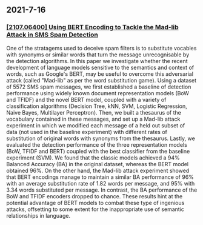 
## 2021-7-16

### [[2107.06400] Using BERT Encoding to Tackle the Mad-lib Attack in SMS Spam Detection](http://arxiv.org/abs/2107.06400)


  One of the stratagems used to deceive spam filters is to substitute vocables
with synonyms or similar words that turn the message unrecognisable by the
detection algorithms. In this paper we investigate whether the recent
development of language models sensitive to the semantics and context of words,
such as Google's BERT, may be useful to overcome this adversarial attack
(called "Mad-lib" as per the word substitution game). Using a dataset of 5572
SMS spam messages, we first established a baseline of detection performance
using widely known document representation models (BoW and TFIDF) and the novel
BERT model, coupled with a variety of classification algorithms (Decision Tree,
kNN, SVM, Logistic Regression, Naive Bayes, Multilayer Perceptron). Then, we
built a thesaurus of the vocabulary contained in these messages, and set up a
Mad-lib attack experiment in which we modified each message of a held out
subset of data (not used in the baseline experiment) with different rates of
substitution of original words with synonyms from the thesaurus. Lastly, we
evaluated the detection performance of the three representation models (BoW,
TFIDF and BERT) coupled with the best classifier from the baseline experiment
(SVM). We found that the classic models achieved a 94% Balanced Accuracy (BA)
in the original dataset, whereas the BERT model obtained 96%. On the other
hand, the Mad-lib attack experiment showed that BERT encodings manage to
maintain a similar BA performance of 96% with an average substitution rate of
1.82 words per message, and 95% with 3.34 words substituted per message. In
contrast, the BA performance of the BoW and TFIDF encoders dropped to chance.
These results hint at the potential advantage of BERT models to combat these
type of ingenious attacks, offsetting to some extent for the inappropriate use
of semantic relationships in language.

    